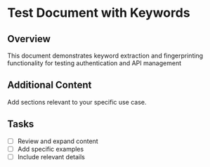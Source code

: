 # Test Document with Keywords

## Overview
This document demonstrates keyword extraction and fingerprinting functionality for testing authentication and API management

## Additional Content
Add sections relevant to your specific use case.

## Tasks
- [ ] Review and expand content
- [ ] Add specific examples
- [ ] Include relevant details